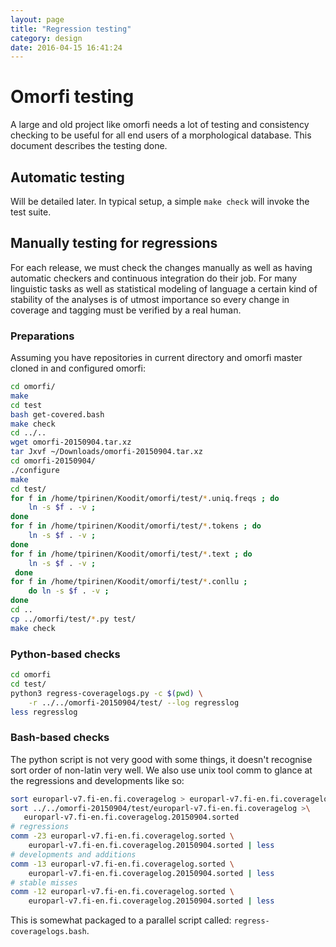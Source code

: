 ```yaml
---
layout: page
title: "Regression testing"
category: design
date: 2016-04-15 16:41:24
---
```



# Omorfi testing

A large and old project like omorfi needs a lot of testing and consistency
checking to be useful for all end users of a morphological database. This
document describes the testing done.

## Automatic testing

Will be detailed later. In typical setup, a simple `make check` will invoke
the test suite.

## Manually testing for regressions

For each release, we must check the changes manually as well as having
automatic checkers and continuous integration do their job. For many linguistic
tasks as well as statistical modeling of language a certain kind of stability
of the analyses is of utmost importance so every change in coverage and tagging
must be verified by a real human.

### Preparations

Assuming you have repositories in current directory and omorfi master cloned in
and configured omorfi:

``` bash
cd omorfi/
make
cd test
bash get-covered.bash
make check
cd ../..
wget omorfi-20150904.tar.xz
tar Jxvf ~/Downloads/omorfi-20150904.tar.xz 
cd omorfi-20150904/
./configure
make
cd test/
for f in /home/tpirinen/Koodit/omorfi/test/*.uniq.freqs ; do
    ln -s $f . -v ;
done
for f in /home/tpirinen/Koodit/omorfi/test/*.tokens ; do
    ln -s $f . -v ;
done
for f in /home/tpirinen/Koodit/omorfi/test/*.text ; do
    ln -s $f . -v ;
 done
for f in /home/tpirinen/Koodit/omorfi/test/*.conllu ;
    do ln -s $f . -v ;
done
cd ..
cp ../omorfi/test/*.py test/
make check
```

### Python-based checks

``` bash
cd omorfi
cd test/
python3 regress-coveragelogs.py -c $(pwd) \
    -r ../../omorfi-20150904/test/ --log regresslog
less regresslog
```

### Bash-based checks

The python script is not very good with some things, it doesn't recognise sort
order of non-latin very well. We also use unix tool comm to glance at the
regressions and developments like so:

``` bash
sort europarl-v7.fi-en.fi.coveragelog > europarl-v7.fi-en.fi.coveragelog.sorted
sort ../../omorfi-20150904/test/europarl-v7.fi-en.fi.coveragelog >\
   europarl-v7.fi-en.fi.coveragelog.20150904.sorted
# regressions
comm -23 europarl-v7.fi-en.fi.coveragelog.sorted \
    europarl-v7.fi-en.fi.coveragelog.20150904.sorted | less
# developments and additions
comm -13 europarl-v7.fi-en.fi.coveragelog.sorted \
    europarl-v7.fi-en.fi.coveragelog.20150904.sorted | less
# stable misses
comm -12 europarl-v7.fi-en.fi.coveragelog.sorted \
    europarl-v7.fi-en.fi.coveragelog.20150904.sorted | less
```

This is somewhat packaged to a parallel script called: 
`regress-coveragelogs.bash`.

